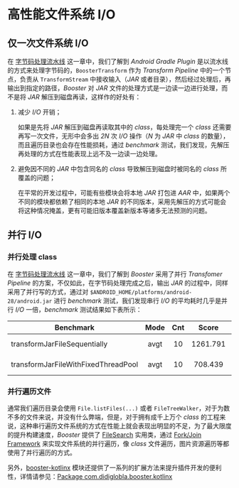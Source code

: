 # 高性能文件系统 I/O

## 仅一次文件系统 I/O

在 [字节码处理流水线](./transformer-pipeline.md) 这一章中，我们了解到 *Android Gradle Plugin* 是以流水线的方式来处理字节码的，`BoosterTransform` 作为 *Transform Pipeline* 中的一个节点，负责从 `TransformStream` 中接收输入（*JAR* 或者目录），然后经过处理后，再输出到指定的路径，*Booster* 对 *JAR* 文件的处理方式是一边读一边进行处理，而不是将 *JAR* 解压到磁盘再读，这样作的好处有：

1. 减少 *I/O* 开销；

    如果是先将 *JAR* 解压到磁盘再读取其中的 *class*，每处理完一个 *class* 还需要再写一次文件，无形中会多出 *2N* 次 *I/O* 操作（*N* 为 *JAR* 中 *class* 的数量），而且遍历目录也会存在性能损耗，通过 *benchmark* 测试，我们发现，先解压再处理的方式在性能表现上远不及一边读一边处理。

1. 避免因不同的 *JAR* 中包含同名的 *class* 导致解压到磁盘时被同名的 *class* 所覆盖的问题；

    在平常的开发过程中，可能有些模块会将本地 *JAR* 打包进 *AAR* 中，如果两个不同的模块都依赖了相同的本地 *JAR* 的不同版本，采用先解压的方式可能会将这种情况掩盖，更有可能旧版本覆盖新版本等诸多无法预测的问题。

## 并行 I/O

### 并行处理 class

在 [字节码处理流水线](./transformer-pipeline.md) 这一章中，我们了解到 *Booster* 采用了并行 *Transfomer Pipeline* 的方案，不仅如此，在字节码处理完成之后，输出 *JAR* 的过程中，同样采用了并行写的方式，通过对 `$ANDROID_HOME/platforms/android-28/android.jar` 进行 *benchmark* 测试，我们发现串行 *I/O* 的平均耗时几乎是并行 *I/O* 一倍，*benchmark* 测试结果如下表所示：

| Benchmark                           | Mode | Cnt |    Score |   Error  | Units |
|-------------------------------------|:----:|:---:|:--------:|:--------:|:-----:|
| transformJarFileSequentially        | avgt |  10 | 1261.791 | ± 13.966 | ms/op |
| transformJarFileWithFixedThreadPool | avgt |  10 |  708.439 | ± 37.973 | ms/op |

### 并行遍历文件

通常我们遍历目录会使用 `File.listFiles(...)` 或者 `FileTreeWalker`，对于为数不多的文件来说，并没有什么弊端，但是，对于拥有成千上万个 *class* 的工程来说，这种串行遍历文件系统的方式在性能上就会表现出明显的不足，为了最大限度的提升构建速度，*Booster* 提供了 [FileSearch](https://github.com/didi/booster/blob/master/booster-kotlinx/src/main/kotlin/com/didiglobal/booster/kotlinx/FileSearch.kt) 实用类，通过 [Fork/Join Framework](https://docs.oracle.com/javase/tutorial/essential/concurrency/forkjoin.html) 来实现文件系统的并行遍历，像 *class* 文件遍历，图片资源遍历等都使用了并行遍历的方式。

另外，[booster-kotlinx](https://github.com/didi/booster/blob/master/booster-kotlinx) 模块还提供了一系列的扩展方法来提升插件开发的便利性，详情请参见：[Package com.didiglobla.booster.kotlinx](https://reference.johnsonlee.io/booster/com.didiglobal.booster.kotlinx/index.html)
